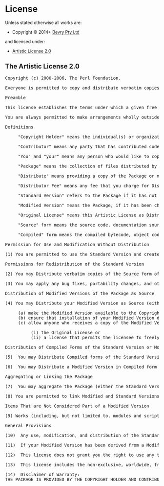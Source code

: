 <!-- LICENSEFILE/ -->

<h1>License</h1>

Unless stated otherwise all works are:

<ul><li>Copyright &copy; 2014+ <a href="http://bevry.me">Bevry Pty Ltd</a></li></ul>

and licensed under:

<ul><li><a href="http://spdx.org/licenses/Artistic-2.0.html">Artistic License 2.0</a></li></ul>

<h2>The Artistic License 2.0</h2>

<pre>
Copyright (c) 2000-2006, The Perl Foundation.

Everyone is permitted to copy and distribute verbatim copies of this license document, but changing it is not allowed.

Preamble

This license establishes the terms under which a given free software Package may be copied, modified, distributed, and/or redistributed. The intent is that the Copyright Holder maintains some artistic control over the development of that Package while still keeping the Package available as open source and free software.

You are always permitted to make arrangements wholly outside of this license directly with the Copyright Holder of a given Package.  If the terms of this license do not permit the full use that you propose to make of the Package, you should contact the Copyright Holder and seek a different licensing arrangement.

Definitions

     "Copyright Holder" means the individual(s) or organization(s) named in the copyright notice for the entire Package.

     "Contributor" means any party that has contributed code or other material to the Package, in accordance with the Copyright Holder's procedures.

     "You" and "your" means any person who would like to copy, distribute, or modify the Package.

     "Package" means the collection of files distributed by the Copyright Holder, and derivatives of that collection and/or of those files. A given Package may consist of either the Standard Version, or a Modified Version.

     "Distribute" means providing a copy of the Package or making it accessible to anyone else, or in the case of a company or organization, to others outside of your company or organization.

     "Distributor Fee" means any fee that you charge for Distributing this Package or providing support for this Package to another party.  It does not mean licensing fees.

     "Standard Version" refers to the Package if it has not been modified, or has been modified only in ways explicitly requested by the Copyright Holder.

     "Modified Version" means the Package, if it has been changed, and such changes were not explicitly requested by the Copyright Holder.

     "Original License" means this Artistic License as Distributed with the Standard Version of the Package, in its current version or as it may be modified by The Perl Foundation in the future.

     "Source" form means the source code, documentation source, and configuration files for the Package.

     "Compiled" form means the compiled bytecode, object code, binary, or any other form resulting from mechanical transformation or translation of the Source form.

Permission for Use and Modification Without Distribution

(1) You are permitted to use the Standard Version and create and use Modified Versions for any purpose without restriction, provided that you do not Distribute the Modified Version.

Permissions for Redistribution of the Standard Version

(2) You may Distribute verbatim copies of the Source form of the Standard Version of this Package in any medium without restriction, either gratis or for a Distributor Fee, provided that you duplicate all of the original copyright notices and associated disclaimers.  At your discretion, such verbatim copies may or may not include a Compiled form of the Package.

(3) You may apply any bug fixes, portability changes, and other modifications made available from the Copyright Holder.  The resulting Package will still be considered the Standard Version, and as such will be subject to the Original License.

Distribution of Modified Versions of the Package as Source

(4) You may Distribute your Modified Version as Source (either gratis or for a Distributor Fee, and with or without a Compiled form of the Modified Version) provided that you clearly document how it differs from the Standard Version, including, but not limited to, documenting any non-standard features, executables, or modules, and provided that you do at least ONE of the following:

     (a) make the Modified Version available to the Copyright Holder of the Standard Version, under the Original License, so that the Copyright Holder may include your modifications in the Standard Version.
     (b) ensure that installation of your Modified Version does not prevent the user installing or running the Standard Version. In addition, the Modified Version must bear a name that is different from the name of the Standard Version.
     (c) allow anyone who receives a copy of the Modified Version to make the Source form of the Modified Version available to others under

          (i) the Original License or
          (ii) a license that permits the licensee to freely copy, modify and redistribute the Modified Version using the same licensing terms that apply to the copy that the licensee received, and requires that the Source form of the Modified Version, and of any works derived from it, be made freely available in that license fees are prohibited but Distributor Fees are allowed.

Distribution of Compiled Forms of the Standard Version or Modified Versions without the Source

(5)  You may Distribute Compiled forms of the Standard Version without the Source, provided that you include complete instructions on how to get the Source of the Standard Version.  Such instructions must be valid at the time of your distribution.  If these instructions, at any time while you are carrying out such distribution, become invalid, you must provide new instructions on demand or cease further distribution. If you provide valid instructions or cease distribution within thirty days after you become aware that the instructions are invalid, then you do not forfeit any of your rights under this license.

(6)  You may Distribute a Modified Version in Compiled form without the Source, provided that you comply with Section 4 with respect to the Source of the Modified Version.

Aggregating or Linking the Package

(7)  You may aggregate the Package (either the Standard Version or Modified Version) with other packages and Distribute the resulting aggregation provided that you do not charge a licensing fee for the Package.  Distributor Fees are permitted, and licensing fees for other components in the aggregation are permitted. The terms of this license apply to the use and Distribution of the Standard or Modified Versions as included in the aggregation.

(8) You are permitted to link Modified and Standard Versions with other works, to embed the Package in a larger work of your own, or to build stand-alone binary or bytecode versions of applications that include the Package, and Distribute the result without restriction, provided the result does not expose a direct interface to the Package.

Items That are Not Considered Part of a Modified Version

(9) Works (including, but not limited to, modules and scripts) that merely extend or make use of the Package, do not, by themselves, cause the Package to be a Modified Version.  In addition, such works are not considered parts of the Package itself, and are not subject to the terms of this license.

General Provisions

(10)  Any use, modification, and distribution of the Standard or Modified Versions is governed by this Artistic License. By using, modifying or distributing the Package, you accept this license. Do not use, modify, or distribute the Package, if you do not accept this license.

(11)  If your Modified Version has been derived from a Modified Version made by someone other than you, you are nevertheless required to ensure that your Modified Version complies with the requirements of this license.

(12)  This license does not grant you the right to use any trademark, service mark, tradename, or logo of the Copyright Holder.

(13)  This license includes the non-exclusive, worldwide, free-of-charge patent license to make, have made, use, offer to sell, sell, import and otherwise transfer the Package with respect to any patent claims licensable by the Copyright Holder that are necessarily infringed by the Package. If you institute patent litigation (including a cross-claim or counterclaim) against any party alleging that the Package constitutes direct or contributory patent infringement, then this Artistic License to you shall terminate on the date that such litigation is filed.

(14)  Disclaimer of Warranty:
THE PACKAGE IS PROVIDED BY THE COPYRIGHT HOLDER AND CONTRIBUTORS "AS IS" AND WITHOUT ANY EXPRESS OR IMPLIED WARRANTIES. THE IMPLIED WARRANTIES OF MERCHANTABILITY, FITNESS FOR A PARTICULAR PURPOSE, OR NON-INFRINGEMENT ARE DISCLAIMED TO THE EXTENT PERMITTED BY YOUR LOCAL LAW. UNLESS REQUIRED BY LAW, NO COPYRIGHT HOLDER OR CONTRIBUTOR WILL BE LIABLE FOR ANY DIRECT, INDIRECT, INCIDENTAL, OR CONSEQUENTIAL DAMAGES ARISING IN ANY WAY OUT OF THE USE OF THE PACKAGE, EVEN IF ADVISED OF THE POSSIBILITY OF SUCH DAMAGE.
</pre>

<!-- /LICENSEFILE -->

